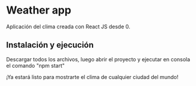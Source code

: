 # Weather app

Aplicación del clima creada con React JS desde 0. 

## Instalación y ejecución

Descargar todos los archivos, luego abrir el proyecto y ejecutar en consola el comando "npm start"

¡Ya estará listo para mostrarte el clima de cualquier ciudad del mundo!


